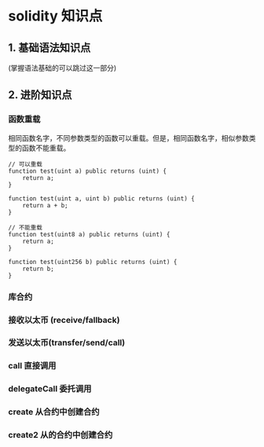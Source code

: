# solidity 知识点

## 1. 基础语法知识点
(掌握语法基础的可以跳过这一部分)

## 2. 进阶知识点

### 函数重载

相同函数名字，不同参数类型的函数可以重载。但是，相同函数名字，相似参数类型的函数不能重载。
```solidity
// 可以重载
function test(uint a) public returns (uint) {
    return a;
}

function test(uint a, uint b) public returns (uint) {
    return a + b;
}
```

```solidity
// 不能重载
function test(uint8 a) public returns (uint) {
    return a;
}

function test(uint256 b) public returns (uint) {
    return b;
}
```

### 库合约

### 接收以太币 (receive/fallback)

### 发送以太币(transfer/send/call)

### call 直接调用

### delegateCall 委托调用

### create 从合约中创建合约

### create2 从的合约中创建合约
